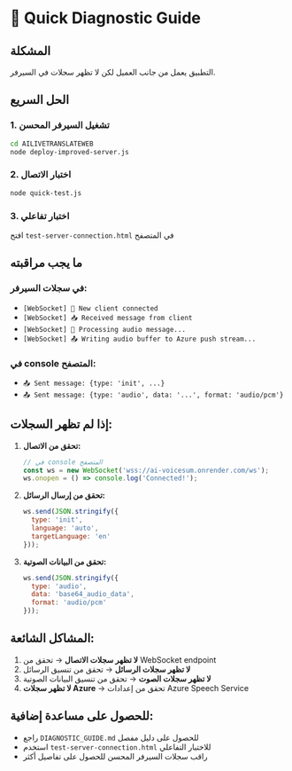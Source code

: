# 🔧 Quick Diagnostic Guide

## المشكلة
التطبيق يعمل من جانب العميل لكن لا تظهر سجلات في السيرفر.

## الحل السريع

### 1. تشغيل السيرفر المحسن
```bash
cd AILIVETRANSLATEWEB
node deploy-improved-server.js
```

### 2. اختبار الاتصال
```bash
node quick-test.js
```

### 3. اختبار تفاعلي
افتح `test-server-connection.html` في المتصفح

## ما يجب مراقبته

### في سجلات السيرفر:
- `[WebSocket] 🔗 New client connected`
- `[WebSocket] 📥 Received message from client`
- `[WebSocket] 🎵 Processing audio message...`
- `[WebSocket] 📤 Writing audio buffer to Azure push stream...`

### في console المتصفح:
- `📤 Sent message: {type: 'init', ...}`
- `📤 Sent message: {type: 'audio', data: '...', format: 'audio/pcm'}`

## إذا لم تظهر السجلات:

1. **تحقق من الاتصال:**
   ```javascript
   // في console المتصفح
   const ws = new WebSocket('wss://ai-voicesum.onrender.com/ws');
   ws.onopen = () => console.log('Connected!');
   ```

2. **تحقق من إرسال الرسائل:**
   ```javascript
   ws.send(JSON.stringify({
     type: 'init',
     language: 'auto',
     targetLanguage: 'en'
   }));
   ```

3. **تحقق من البيانات الصوتية:**
   ```javascript
   ws.send(JSON.stringify({
     type: 'audio',
     data: 'base64_audio_data',
     format: 'audio/pcm'
   }));
   ```

## المشاكل الشائعة:

1. **لا تظهر سجلات الاتصال** → تحقق من WebSocket endpoint
2. **لا تظهر سجلات الرسائل** → تحقق من تنسيق الرسائل
3. **لا تظهر سجلات الصوت** → تحقق من تنسيق البيانات الصوتية
4. **لا تظهر سجلات Azure** → تحقق من إعدادات Azure Speech Service

## للحصول على مساعدة إضافية:
- راجع `DIAGNOSTIC_GUIDE.md` للحصول على دليل مفصل
- استخدم `test-server-connection.html` للاختبار التفاعلي
- راقب سجلات السيرفر المحسن للحصول على تفاصيل أكثر 